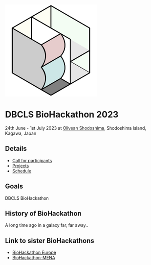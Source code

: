<img src="./images/biohackathon.png" width="300" height="300">

# DBCLS BioHackathon 2023

24th June - 1st July 2023 at [Olivean Shodoshima](https://olivean.com/), Shodoshima Island, Kagawa, Japan

## Details

- [Call for participants](/call-for-participants)
- [Projects](/projects)
- [Schedule](/schedule)

## Goals

DBCLS BioHackathon

## History of BioHackathon

A long time ago in a galaxy far, far away..

## Link to sister BioHackathons

- [BioHackathon Europe](https://biohackathon-europe.org/)
- [BioHackathon-MENA](https://github.com/biohackathon-mena)
